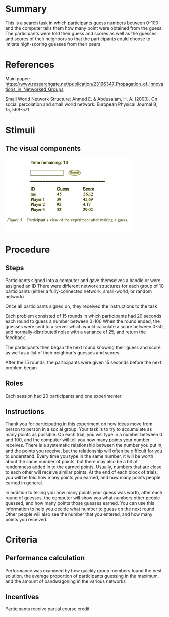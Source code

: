 # Summary
This is a search task in which participants guess numbers between 0-100 and the computer tells them how many point were obtained from the guess. The participants were told their guess and scores as well as the guesses and scores of their neighbors so that the participants could choose to imitate high-scoring guesses from their peers.

# References
Main paper: https://www.researchgate.net/publication/23196347_Propagation_of_Innovations_in_Networked_Groups

Small World Network Structure: Ahmed E. & Abdusalam, H. A. (2000). On social percolation and small world network. European Physical Journal B, 15, 569-571. 

# Stimuli
## The visual components
![guesses](/images/guesses.png)

# Procedure
## Steps
Participants signed into a computer and gave themselves a handle or were assigned an ID
 There were different network structures for each group of 10 participants (either a fully-connected network, small-world, or random network)

Once all participants signed on, they received the instructions to the task

Each problem consisted of 15 rounds in which participants had 20 seconds each round to guess a number between 0-100
 When the round ended, the guesses were sent to a server which would calculate a score between 0-50, add normally-distributed noise with a variance of 25, and return the feedback.
 
 The participants then began the next round knowing their guess and score as well as a list of their neighbor's guesses and scores
 
 After the 15 rounds, the participants were given 15 seconds before the next problem began

## Roles 
Each session had 20 participants and one experimenter

## Instructions
Thank you for participating in this experiment on how ideas move from person to person in a social group. Your task is to try to accumulate as many points as possible. On each trial, you will type in a number between 0 and 100, and the computer will tell you how many points your number receives. There is a systematic relationship between the number you put in, and the points you receive, but the relationship will often be difficult for you to understand. Every time you type in the same number, it will be worth about the same number of points, but there may also be a bit of randomness added in to the earned points. Usually, numbers that are close to each other will receive similar points. At the end of each block of trials, you will be told how many points you earned, and how many points people earned in general.

In addition to telling you how many points your guess was worth, after each round of guesses, the computer will show you what numbers other people guessed, and how many points those guesses earned. You can use this information to help you decide what number to guess on the next round. Other people will also see the number that you entered, and how many points you received.

# Criteria
## Performance calculation
Performance was examined by how quickly group members found the best solution, the average proportion of participants guessing in the maximum, and the amount of bandwagoning in the various networks

## Incentives
 Participants receive partial course credit
